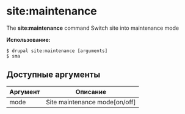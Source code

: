 # site:maintenance
The **site:maintenance** command Switch site into maintenance mode

**Использование:**
```
$ drupal site:maintenance [arguments] 
$ sma  
```

## Доступные аргументы
Аргумент | Описание
---------|-------------
mode | Site maintenance mode[on/off]
